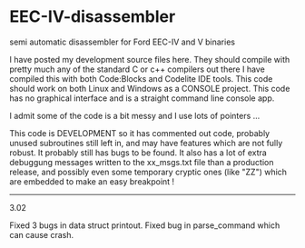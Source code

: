 # EEC-IV-disassembler
semi automatic disassembler for Ford EEC-IV and V binaries

I have posted my development source files here.
They should compile with pretty much any of the standard C or c++ compilers out there
I have compiled this with both Code:Blocks and Codelite IDE tools.
This code should work on both Linux and Windows as a CONSOLE project.
This code has no graphical interface and is a straight command line console app.

I admit some of the code is a bit messy and I use lots of pointers ...

This code is DEVELOPMENT so it has commented out code, probably unused subroutines still left in, and may have
features which are not fully robust.  It probably still has bugs to be found.
It also has a lot of extra debuggung messages written to the xx_msgs.txt file than a production release, and possibly
even some temporary cryptic ones (like "ZZ")  which are embedded to make an easy breakpoint !

***
3.02

Fixed 3 bugs in data struct printout.
Fixed bug in parse_command which can cause crash.
